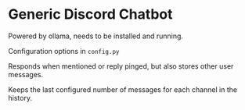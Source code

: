 # Generic Discord Chatbot

Powered by ollama, needs to be installed and running.

Configuration options in `config.py`

Responds when mentioned or reply pinged, but also stores other user messages.

Keeps the last configured number of messages for each channel in the history.

